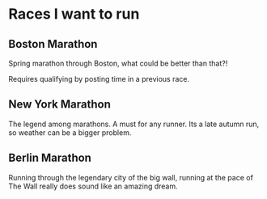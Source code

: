 # Races I want to run

## Boston Marathon

Spring marathon through Boston, what could be better than that?!

Requires qualifying by posting time in a previous race.

## New York Marathon

The legend among marathons. A must for any runner. Its a late autumn run, so
weather can be a bigger problem.

## Berlin Marathon

Running through the legendary city of the big wall, running at the pace of The
Wall really does sound like an amazing dream.
